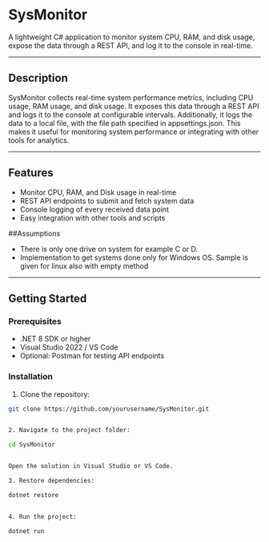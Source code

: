 # SysMonitor

A lightweight C# application to monitor system CPU, RAM, and disk usage, expose the data through a REST API, and log it to the console in real-time.

---

## Description
SysMonitor collects real-time system performance metrics, including CPU usage, RAM usage, and disk usage.
It exposes this data through a REST API and logs it to the console at configurable intervals.
Additionally, it logs the data to a local file, with the file path specified in appsettings.json.
This makes it useful for monitoring system performance or integrating with other tools for analytics.

---

## Features

- Monitor CPU, RAM, and Disk usage in real-time
- REST API endpoints to submit and fetch system data
- Console logging of every received data point
- Easy integration with other tools and scripts

##Assumptions
- There is only one drive on system for example C or D.
- Implementation to get systems done only for Windows OS. Sample is given for linux also with empty method 

---

## Getting Started

### Prerequisites

- .NET 8 SDK or higher
- Visual Studio 2022 / VS Code
- Optional: Postman for testing API endpoints

### Installation

1. Clone the repository:
```bash
git clone https://github.com/yourusername/SysMonitor.git


2. Navigate to the project folder:

cd SysMonitor


Open the solution in Visual Studio or VS Code.

3. Restore dependencies:

dotnet restore


4. Run the project:

dotnet run
